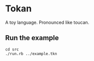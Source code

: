 # Tokan

A toy language.  Pronounced like toucan.

## Run the example
```
cd src
./run.rb ../example.tkn
```